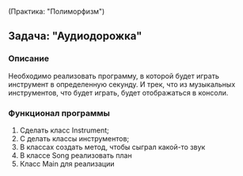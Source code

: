 (Практика: "Полиморфизм")

## Задача: "Аудиодорожка"

### Описание

Необходимо реализовать программу, в которой будет играть инструмент в определенную секунду. И трек, что из музыкальных инструментов, что будет играть, будет отображаться в консоли.

### Функционал программы
1. Сделать класс Instrument;
2. С делать классы инструментов;
3. В классах создать метод, чтобы сыграл какой-то звук
4. В классе Song реализовать план
5. Класс Main для реализации
